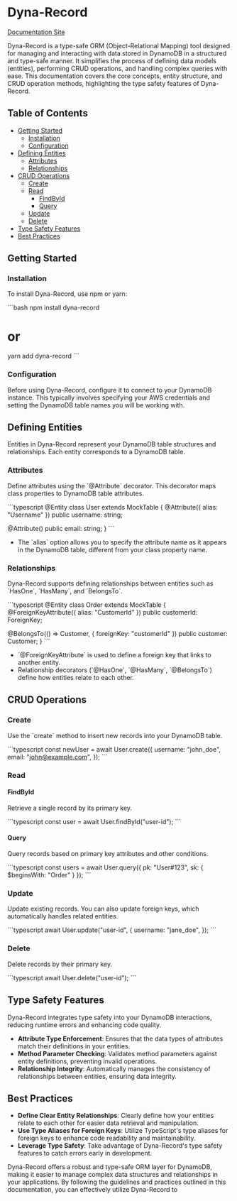 # Dyna-Record

[Documentation Site](https://dyna-record.com/)

Dyna-Record is a type-safe ORM (Object-Relational Mapping) tool designed for managing and interacting with data stored in DynamoDB in a structured and type-safe manner. It simplifies the process of defining data models (entities), performing CRUD operations, and handling complex queries with ease. This documentation covers the core concepts, entity structure, and CRUD operation methods, highlighting the type safety features of Dyna-Record.

## Table of Contents

- [Getting Started](#getting-started)
  - [Installation](#installation)
  - [Configuration](#configuration)
- [Defining Entities](#defining-entities)
  - [Attributes](#attributes)
  - [Relationships](#relationships)
- [CRUD Operations](#crud-operations)
  - [Create](#create)
  - [Read](#read)
    - [FindById](#findbyid)
    - [Query](#query)
  - [Update](#update)
  - [Delete](#delete)
- [Type Safety Features](#type-safety-features)
- [Best Practices](#best-practices)

## Getting Started

### Installation

To install Dyna-Record, use npm or yarn:

\`\`\`bash
npm install dyna-record

# or

yarn add dyna-record
\`\`\`

### Configuration

Before using Dyna-Record, configure it to connect to your DynamoDB instance. This typically involves specifying your AWS credentials and setting the DynamoDB table names you will be working with.

## Defining Entities

Entities in Dyna-Record represent your DynamoDB table structures and relationships. Each entity corresponds to a DynamoDB table.

### Attributes

Define attributes using the \`@Attribute\` decorator. This decorator maps class properties to DynamoDB table attributes.

\`\`\`typescript
@Entity
class User extends MockTable {
@Attribute({ alias: "Username" })
public username: string;

@Attribute()
public email: string;
}
\`\`\`

- The \`alias\` option allows you to specify the attribute name as it appears in the DynamoDB table, different from your class property name.

### Relationships

Dyna-Record supports defining relationships between entities such as \`HasOne\`, \`HasMany\`, and \`BelongsTo\`.

\`\`\`typescript
@Entity
class Order extends MockTable {
@ForeignKeyAttribute({ alias: "CustomerId" })
public customerId: ForeignKey;

@BelongsTo(() => Customer, { foreignKey: "customerId" })
public customer: Customer;
}
\`\`\`

- \`@ForeignKeyAttribute\` is used to define a foreign key that links to another entity.
- Relationship decorators (\`@HasOne\`, \`@HasMany\`, \`@BelongsTo\`) define how entities relate to each other.

## CRUD Operations

### Create

Use the \`create\` method to insert new records into your DynamoDB table.

\`\`\`typescript
const newUser = await User.create({
username: "john_doe",
email: "john@example.com",
});
\`\`\`

### Read

#### FindById

Retrieve a single record by its primary key.

\`\`\`typescript
const user = await User.findById("user-id");
\`\`\`

#### Query

Query records based on primary key attributes and other conditions.

\`\`\`typescript
const users = await User.query({ pk: "User#123", sk: { $beginsWith: "Order" } });
\`\`\`

### Update

Update existing records. You can also update foreign keys, which automatically handles related entities.

\`\`\`typescript
await User.update("user-id", {
username: "jane_doe",
});
\`\`\`

### Delete

Delete records by their primary key.

\`\`\`typescript
await User.delete("user-id");
\`\`\`

## Type Safety Features

Dyna-Record integrates type safety into your DynamoDB interactions, reducing runtime errors and enhancing code quality.

- **Attribute Type Enforcement**: Ensures that the data types of attributes match their definitions in your entities.
- **Method Parameter Checking**: Validates method parameters against entity definitions, preventing invalid operations.
- **Relationship Integrity**: Automatically manages the consistency of relationships between entities, ensuring data integrity.

## Best Practices

- **Define Clear Entity Relationships**: Clearly define how your entities relate to each other for easier data retrieval and manipulation.
- **Use Type Aliases for Foreign Keys**: Utilize TypeScript's type aliases for foreign keys to enhance code readability and maintainability.
- **Leverage Type Safety**: Take advantage of Dyna-Record's type safety features to catch errors early in development.

Dyna-Record offers a robust and type-safe ORM layer for DynamoDB, making it easier to manage complex data structures and relationships in your applications. By following the guidelines and practices outlined in this documentation, you can effectively utilize Dyna-Record to
